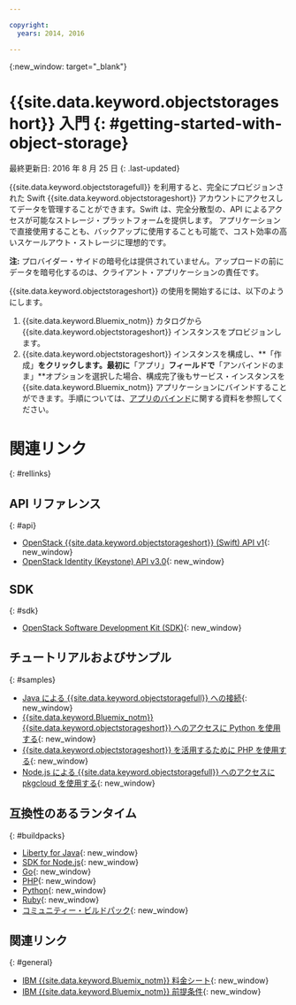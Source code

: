 ```yaml
---

copyright:
  years: 2014, 2016

---
```


{:new_window: target="_blank"}

# {{site.data.keyword.objectstorageshort}} 入門 {: #getting-started-with-object-storage}

最終更新日: 2016 年 8 月 25 日
{: .last-updated}

{{site.data.keyword.objectstoragefull}} を利用すると、完全にプロビジョンされた Swift {{site.data.keyword.objectstorageshort}} アカウントにアクセスしてデータを管理することができます。Swift は、完全分散型の、API によるアクセスが可能なストレージ・プラットフォームを提供します。
アプリケーションで直接使用することも、バックアップに使用することも可能で、コスト効率の高いスケールアウト・ストレージに理想的です。

**注:** プロバイダー・サイドの暗号化は提供されていません。アップロードの前にデータを暗号化するのは、クライアント・アプリケーションの責任です。


{{site.data.keyword.objectstorageshort}} の使用を開始するには、以下のようにします。

1.	{{site.data.keyword.Bluemix_notm}} カタログから {{site.data.keyword.objectstorageshort}} インスタンスをプロビジョンします。
2.	{{site.data.keyword.objectstorageshort}} インスタンスを構成し、**「作成」**をクリックします。最初に**「アプリ」**フィールドで**「アンバインドのまま」**オプションを選択した場合、構成完了後もサービス・インスタンスを {{site.data.keyword.Bluemix_notm}} アプリケーションにバインドすることができます。手順については、[アプリのバインド](../ObjectStorage/objectstorge_usingobjectstorage.html#using-object-storage-from-bluemix-app)に関する資料を参照してください。



# 関連リンク
{: #rellinks}

## API リファレンス 
{: #api}
* [OpenStack {{site.data.keyword.objectstorageshort}} (Swift) API v1](http://developer.openstack.org/api-ref-objectstorage-v1.html){: new_window}
* [OpenStack Identity (Keystone) API v3.0](http://developer.openstack.org/api-ref-identity-v3.html){: new_window}

## SDK 
{: #sdk}
* [OpenStack Software Development Kit (SDK)](https://wiki.openstack.org/wiki/SDKs){: new_window}

## チュートリアルおよびサンプル 
{: #samples}
* [Java による {{site.data.keyword.objectstoragefull}} への接続](https://developer.ibm.com/recipes/tutorials/connecting-to-ibm-object-storage-for-bluemix-with-java/){: new_window}
* [{{site.data.keyword.Bluemix_notm}} {{site.data.keyword.objectstorageshort}} へのアクセスに Python を使用する](https://developer.ibm.com/recipes/tutorials/use-python-to-access-your-bluemix-object-storage/){: new_window}
* [{{site.data.keyword.objectstorageshort}} を活用するために PHP を使用する](https://developer.ibm.com/recipes/tutorials/use-php-to-leverage-object-storage-for-bluemix/){: new_window}
* [Node.js による {{site.data.keyword.objectstoragefull}} へのアクセスに pkgcloud を使用する](https://developer.ibm.com/recipes/tutorials/use-pkgcloud-to-access-ibm-object-storage-for-bluemix-with-node-js/){: new_window}

## 互換性のあるランタイム
{: #buildpacks}
* [Liberty for Java](https://www.ng.bluemix.net/docs/runtimes/liberty/index.html){: new_window}
* [SDK for Node.js](https://www.ng.bluemix.net/docs/runtimes/nodejs/index.html){: new_window}
* [Go](https://www.ng.bluemix.net/docs/runtimes/go/index.html){: new_window}
* [PHP](https://www.ng.bluemix.net/docs/runtimes/php/index.html){: new_window}
* [Python](https://www.ng.bluemix.net/docs/runtimes/python/index.html){: new_window}
* [Ruby](https://www.ng.bluemix.net/docs/runtimes/ruby/index.html){: new_window}
* [コミュニティー・ビルドパック](https://www.ng.bluemix.net/docs/starters/byob.html){: new_window}


## 関連リンク
{: #general}
* [IBM {{site.data.keyword.Bluemix_notm}} 料金シート](https://www.ng.bluemix.net/#/pricing){: new_window}
* [IBM {{site.data.keyword.Bluemix_notm}} 前提条件](https://developer.ibm.com/bluemix/support/#prereqs){: new_window}
